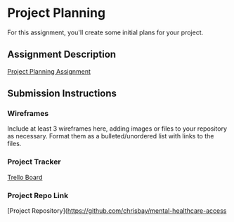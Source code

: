 # Project Planning
For this assignment, you'll create some initial plans for your project.

## Assignment Description
[Project Planning Assignment](https://education.launchcode.org/liftoff/modules/assignments/project-planning)

## Submission Instructions

### Wireframes

Include at least 3 wireframes here, adding images or files to your repository as necessary. Format them as a bulleted/unordered list with links to the files.

### Project Tracker

[Trello Board](https://trello.com/b/5wX2uRpU/chris-bs-squad)

### Project Repo Link

[Project Repository](https://github.com/chrisbay/mental-healthcare-access
